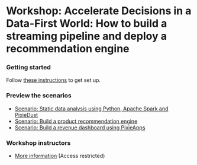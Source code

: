 # Workshop: Accelerate Decisions in a Data-First World: How to build a streaming pipeline and deploy a recommendation engine

### Getting started

Follow [these instructions](/setup.md) to get set up.

### Preview the scenarios

* [Scenario: Static data analysis using Python, Apache Spark and PixieDust](scenario_2.md)
* [Scenario: Build a product recommendation engine](scenario_3.md)
* [Scenario: Build a revenue dashboard using PixieApps](scenario_4.md)

### Workshop instructors

* [More information](https://github.ibm.com/ibm-watson-data-lab/localcart-at-index-conf-instructor) (Access restricted)
